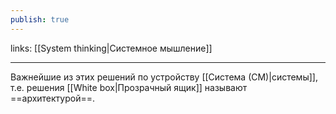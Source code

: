 ```yaml
---
publish: true
---
```

links: [[System thinking|Системное мышление]]

---

Важнейшие из этих решений по устройству [[Система (СМ)|системы]], т.е. решения [[White box|Прозрачный ящик]] называют ==архитектурой==. 